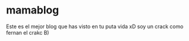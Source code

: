 # mamablog
Este es el mejor blog que has visto en tu puta vida xD soy un crack como fernan el crakc B)
